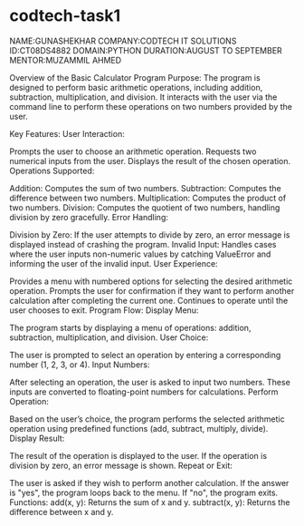 # codtech-task1
NAME:GUNASHEKHAR
COMPANY:CODTECH IT SOLUTIONS
ID:CT08DS4882
DOMAIN:PYTHON
DURATION:AUGUST TO SEPTEMBER
MENTOR:MUZAMMIL AHMED

Overview of the Basic Calculator Program
Purpose:
The program is designed to perform basic arithmetic operations, including addition, subtraction, multiplication, and division. It interacts with the user via the command line to perform these operations on two numbers provided by the user.

Key Features:
User Interaction:

Prompts the user to choose an arithmetic operation.
Requests two numerical inputs from the user.
Displays the result of the chosen operation.
Operations Supported:

Addition: Computes the sum of two numbers.
Subtraction: Computes the difference between two numbers.
Multiplication: Computes the product of two numbers.
Division: Computes the quotient of two numbers, handling division by zero gracefully.
Error Handling:

Division by Zero: If the user attempts to divide by zero, an error message is displayed instead of crashing the program.
Invalid Input: Handles cases where the user inputs non-numeric values by catching ValueError and informing the user of the invalid input.
User Experience:

Provides a menu with numbered options for selecting the desired arithmetic operation.
Prompts the user for confirmation if they want to perform another calculation after completing the current one.
Continues to operate until the user chooses to exit.
Program Flow:
Display Menu:

The program starts by displaying a menu of operations: addition, subtraction, multiplication, and division.
User Choice:

The user is prompted to select an operation by entering a corresponding number (1, 2, 3, or 4).
Input Numbers:

After selecting an operation, the user is asked to input two numbers. These inputs are converted to floating-point numbers for calculations.
Perform Operation:

Based on the user’s choice, the program performs the selected arithmetic operation using predefined functions (add, subtract, multiply, divide).
Display Result:

The result of the operation is displayed to the user. If the operation is division by zero, an error message is shown.
Repeat or Exit:

The user is asked if they wish to perform another calculation. If the answer is "yes", the program loops back to the menu. If "no", the program exits.
Functions:
add(x, y): Returns the sum of x and y.
subtract(x, y): Returns the difference between x and y.

